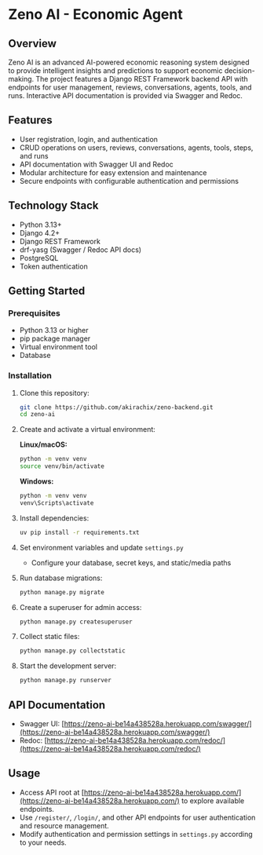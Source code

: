 # Zeno AI - Economic Agent

## Overview

Zeno AI is an advanced AI-powered economic reasoning system designed to provide intelligent insights and predictions to support economic decision-making. The project features a Django REST Framework backend API with endpoints for user management, reviews, conversations, agents, tools, and runs. Interactive API documentation is provided via Swagger and Redoc.

## Features

- User registration, login, and authentication
- CRUD operations on users, reviews, conversations, agents, tools, steps, and runs
- API documentation with Swagger UI and Redoc
- Modular architecture for easy extension and maintenance
- Secure endpoints with configurable authentication and permissions

## Technology Stack

- Python 3.13+
- Django 4.2+
- Django REST Framework
- drf-yasg (Swagger / Redoc API docs)
- PostgreSQL
- Token authentication

## Getting Started

### Prerequisites

- Python 3.13 or higher
- pip package manager
- Virtual environment tool
- Database

### Installation

1. Clone this repository:

   ```bash
   git clone https://github.com/akirachix/zeno-backend.git
   cd zeno-ai
   ```

2. Create and activate a virtual environment:

   **Linux/macOS:**

   ```bash
   python -m venv venv
   source venv/bin/activate
   ```

   **Windows:**

   ```cmd
   python -m venv venv
   venv\Scripts\activate
   ```

3. Install dependencies:

   ```bash
   uv pip install -r requirements.txt
   ```

4. Set environment variables and update `settings.py`

   - Configure your database, secret keys, and static/media paths

5. Run database migrations:

   ```bash
   python manage.py migrate
   ```

6. Create a superuser for admin access:

   ```bash
   python manage.py createsuperuser
   ```

7. Collect static files:

   ```bash
   python manage.py collectstatic
   ```

8. Start the development server:

   ```bash
   python manage.py runserver
   ```

## API Documentation

- Swagger UI: [https://zeno-ai-be14a438528a.herokuapp.com/swagger/](https://zeno-ai-be14a438528a.herokuapp.com/swagger/)
- Redoc: [https://zeno-ai-be14a438528a.herokuapp.com/redoc/](https://zeno-ai-be14a438528a.herokuapp.com/redoc/)

## Usage

- Access API root at [https://zeno-ai-be14a438528a.herokuapp.com/](https://zeno-ai-be14a438528a.herokuapp.com/) to explore available endpoints.
- Use `/register/`, `/login/`, and other API endpoints for user authentication and resource management.
- Modify authentication and permission settings in `settings.py` according to your needs.
